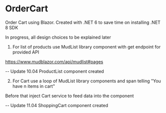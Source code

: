 # OrderCart
Order Cart using Blazor. Created with .NET 6 to save time on installing .NET 8 SDK 

In progress, all design choices to be explained later


1. For list of products use MudList library component with get endpoint for provided API

https://www.mudblazor.com/api/mudlist#pages

-- Update 10.04 ProductList component created

2. For Cart use a loop of MudList library components and span telling "You have n items in cart"

Before that inject Cart service to feed data into the component

-- Update 11.04 ShoppingCart component created

